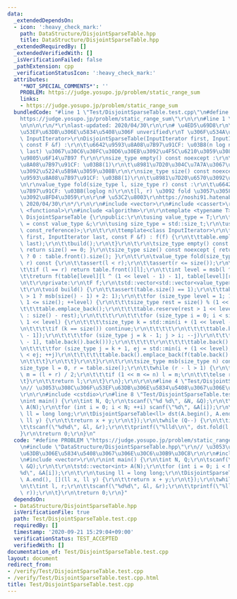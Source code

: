 ```yaml
---
data:
  _extendedDependsOn:
  - icon: ':heavy_check_mark:'
    path: DataStructure/DisjointSparseTable.hpp
    title: DataStructure/DisjointSparseTable.hpp
  _extendedRequiredBy: []
  _extendedVerifiedWith: []
  _isVerificationFailed: false
  _pathExtension: cpp
  _verificationStatusIcon: ':heavy_check_mark:'
  attributes:
    '*NOT_SPECIAL_COMMENTS*': ''
    PROBLEM: https://judge.yosupo.jp/problem/static_range_sum
    links:
    - https://judge.yosupo.jp/problem/static_range_sum
  bundledCode: "#line 1 \"Test/DisjointSparseTable.test.cpp\"\n#define PROBLEM \"\
    https://judge.yosupo.jp/problem/static_range_sum\"\r\n\r\n#line 1 \"DataStructure/DisjointSparseTable.hpp\"\
    \n\n\n\r\n/*\r\nlast-updated: 2020/04/30\r\n\r\n# \u4ED5\u69D8\r\n\u203B\u975E\
    \u53EF\u63DB\u306E\u5834\u5408\u306F unverified\r\nT \u306F\u534A\u7FA4\r\ntemplate<class\
    \ InputIterator>\r\nDisjointSparseTable(InputIterator first, InputIterator last,\
    \ const F &f) :\r\n\t\u6642\u9593\u8A08\u7B97\u91CF: \u03B8(n log n)\r\n\t[farst,\
    \ last) \u3067\u30C6\u30FC\u30D6\u30EB\u3092\u4F5C\u6210\u3059\u308B\r\n\t\u4E8C\
    \u9805\u6F14\u7B97 f\r\n\r\nsize_type empty() const noexcept :\r\n\t\u6642\u9593\
    \u8A08\u7B97\u91CF: \u03B8(1)\r\n\t\u8981\u7D20\u304C\u7A7A\u3067\u3042\u308B\u304B\
    \u3092\u5224\u5B9A\u3059\u308B\r\n\r\nsize_type size() const noexcept :\r\n\t\u6642\
    \u9593\u8A08\u7B97\u91CF: \u03B8(1)\r\n\t\u8981\u7D20\u6570\u3092\u8FD4\u3059\r\
    \n\r\nvalue_type fold(size_type l, size_type r) const :\r\n\t\u6642\u9593\u8A08\
    \u7B97\u91CF: \u03B8(loglog n)\r\n\t[l, r) \u3092 fold \u3057\u305F\u7D50\u679C\
    \u3092\u8FD4\u3059\r\n\r\n# \u53C2\u8003\r\nhttps://noshi91.hatenablog.com/entry/2018/05/08/183946#fn-3c2b044b,\
    \ 2020/04/30\r\n*/\r\n\r\n#include <vector>\r\n#include <cassert>\r\n#include\
    \ <functional>\r\n#include <algorithm>\r\n\r\ntemplate <typename T>\r\nstruct\
    \ DisjointSparseTable {\r\npublic:\r\n\tusing value_type = T;\r\n\tusing const_reference\
    \ = const value_type &;\r\n\tusing size_type = std::size_t;\r\n\tusing F = std::function<value_type(const_reference,\
    \ const_reference)>;\r\n\t\r\n\ttemplate<class InputIterator>\r\n\tDisjointSparseTable(InputIterator\
    \ first, InputIterator last, const F &f) : f(f) {\r\n\t\ttable.emplace_back(first,\
    \ last);\r\n\t\tbuild();\r\n\t}\r\n\t\r\n\tsize_type empty() const noexcept {\
    \ return size() == 0; }\r\n\tsize_type size() const noexcept { return table.empty()\
    \ ? 0 : table.front().size(); }\r\n\t\r\n\tvalue_type fold(size_type l, size_type\
    \ r) const {\r\n\t\tassert(l < r);\r\n\t\tassert(r <= size());\r\n\t\t--r;\r\n\
    \t\tif (l == r) return table.front()[l];\r\n\t\tint level = msb(l ^ r) + 1;\r\n\
    \t\treturn f(table[level][l ^ (1 << level - 1) - 1], table[level][r]);\r\n\t}\r\
    \n\t\r\nprivate:\r\n\tF f;\r\n\tstd::vector<std::vector<value_type>> table;\r\n\
    \t\r\n\tvoid build() {\r\n\t\tassert(table.size() == 1);\r\n\t\ttable.reserve(size()\
    \ > 1 ? msb(size() - 1) + 2: 1);\r\n\t\tfor (size_type level = 1; 1 << level -\
    \ 1 <= size(); ++level) {\r\n\t\t\tsize_type rest = size() % (1 << level);\r\n\
    \t\t\ttable.emplace_back();\r\n\t\t\ttable.reserve(rest > 1 << level - 1 ? size()\
    \ : size() - rest);\r\n\t\t\t\r\n\t\t\tfor (size_type i = 0; i < size(); i +=\
    \ 1 << level) {\r\n\t\t\t\tsize_type k = std::min(i + (1 << level - 1), size());\r\
    \n\t\t\t\tif (k == size()) continue;\r\n\t\t\t\t\r\n\t\t\t\ttable.back().emplace_back(table.front()[k\
    \ - 1]);\r\n\t\t\t\tfor (size_type j = k - 1; j > i; --j)\r\n\t\t\t\t\ttable.back().emplace_back(f(table.front()[j\
    \ - 1], table.back().back()));\r\n\t\t\t\t\r\n\t\t\t\ttable.back().emplace_back(table.front()[k]);\r\
    \n\t\t\t\tfor (size_type j = k + 1, ej = std::min(i + (1 << level), size()); j\
    \ < ej; ++j)\r\n\t\t\t\t\ttable.back().emplace_back(f(table.back().back(), table.front()[j]));\r\
    \n\t\t\t}\r\n\t\t}\r\n\t}\r\n\t\r\n\tsize_type msb(size_type n) const {\r\n\t\t\
    size_type l = 0, r = table.size();\r\n\t\twhile (r - l > 1) {\r\n\t\t\tsize_type\
    \ m = (l + r) / 2;\r\n\t\t\tif (1 << m <= n) l = m;\r\n\t\t\telse r = m;\r\n\t\
    \t}\r\n\t\treturn l;\r\n\t}\r\n};\r\n\r\n\n#line 4 \"Test/DisjointSparseTable.test.cpp\"\
    \n// \u3053\u308C\u306F\u53EF\u63DB\u306E\u5834\u5408\u3067\u306E\u30C6\u30B9\u30C8\
    \r\n\r\n#include <cstdio>\r\n#line 8 \"Test/DisjointSparseTable.test.cpp\"\n\r\
    \nint main() {\r\n\tint N, Q;\r\n\tscanf(\"%d %d\", &N, &Q);\r\n\t\r\n\tstd::vector<int>\
    \ A(N);\r\n\tfor (int i = 0; i < N; ++i) scanf(\"%d\", &A[i]);\r\n\t\r\n\tusing\
    \ ll = long long;\r\n\tDisjointSparseTable<ll> dst(A.begin(), A.end(), [](ll x,\
    \ ll y) {\r\n\t\treturn x + y;\r\n\t});\r\n\twhile (Q--) {\r\n\t\tint l, r;\r\n\
    \t\tscanf(\"%d%d\", &l, &r);\r\n\t\tprintf(\"%lld\\n\", dst.fold(l, r));\r\n\t\
    }\r\n\treturn 0;\r\n}\n"
  code: "#define PROBLEM \"https://judge.yosupo.jp/problem/static_range_sum\"\r\n\r\
    \n#include \"DataStructure/DisjointSparseTable.hpp\"\r\n// \u3053\u308C\u306F\u53EF\
    \u63DB\u306E\u5834\u5408\u3067\u306E\u30C6\u30B9\u30C8\r\n\r\n#include <cstdio>\r\
    \n#include <vector>\r\n\r\nint main() {\r\n\tint N, Q;\r\n\tscanf(\"%d %d\", &N,\
    \ &Q);\r\n\t\r\n\tstd::vector<int> A(N);\r\n\tfor (int i = 0; i < N; ++i) scanf(\"\
    %d\", &A[i]);\r\n\t\r\n\tusing ll = long long;\r\n\tDisjointSparseTable<ll> dst(A.begin(),\
    \ A.end(), [](ll x, ll y) {\r\n\t\treturn x + y;\r\n\t});\r\n\twhile (Q--) {\r\
    \n\t\tint l, r;\r\n\t\tscanf(\"%d%d\", &l, &r);\r\n\t\tprintf(\"%lld\\n\", dst.fold(l,\
    \ r));\r\n\t}\r\n\treturn 0;\r\n}"
  dependsOn:
  - DataStructure/DisjointSparseTable.hpp
  isVerificationFile: true
  path: Test/DisjointSparseTable.test.cpp
  requiredBy: []
  timestamp: '2020-09-21 15:29:04+09:00'
  verificationStatus: TEST_ACCEPTED
  verifiedWith: []
documentation_of: Test/DisjointSparseTable.test.cpp
layout: document
redirect_from:
- /verify/Test/DisjointSparseTable.test.cpp
- /verify/Test/DisjointSparseTable.test.cpp.html
title: Test/DisjointSparseTable.test.cpp
---
```

